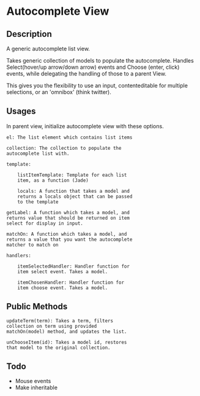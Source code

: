 # Autocomplete View


## Description

A generic autocomplete list view.

Takes generic collection of models to populate the
autocomplete. Handles Select(hover/up arrow/down arrow)
events and Choose (enter, click) events, while delegating
the handling of those to a parent View.

This gives you the flexibility to use an input,
contenteditable for multiple selections, or an 'omnibox'
(think twitter).



## Usages
In parent view, initialize autocomplete view with
these options.

    el: The list element which contains list items

    collection: The collection to populate the
    autocomplete list with.

    template:

        listItemTemplate: Template for each list
        item, as a function (Jade)

        locals: A function that takes a model and
        returns a locals object that can be passed
        to the template

    getLabel: A function which takes a model, and
    returns value that should be returned on item
    select for display in input.

    matchOn: A function which takes a model, and
    returns a value that you want the autocomplete
    matcher to match on

    handlers:

        itemSelectedHandler: Handler function for
        item select event. Takes a model.

        itemChosenHandler: Handler function for
        item choose event. Takes a model.


## Public Methods

    updateTerm(term): Takes a term, filters
    collection on term using provided
    matchOn(model) method, and updates the list.

    unChooseItem(id): Takes a model id, restores
    that model to the original collection.


## Todo
- Mouse events
- Make inheritable
